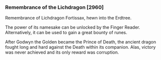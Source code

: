 ### Remembrance of the Lichdragon [2960]

Remembrance of Lichdragon Fortissax, hewn into the Erdtree.

The power of its namesake can be unlocked by the Finger Reader. Alternatively, it can be used to gain a great bounty of runes.

After Godwyn the Golden became the Prince of Death, the ancient dragon fought long and hard against the Death within its companion. Alas, victory was never achieved and its only reward was corruption.